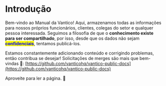 # Introdução

Bem-vindo ao Manual da Vantico! Aqui, armazenamos todas as informações para nossos próprios funcionários, clientes, colegas do setor e qualquer pessoa interessada. Seguimos a filosofia de que o **conhecimento existe para ser compartilhado**, por isso, desde que os dados não sejam <mark style="color:blue;">**confidenciais**</mark>, tentamos publicá-los.

Estamos constantemente adicionando conteúdo e corrigindo problemas, então contribua se desejar! Solicitações de merges são mais que bem-vindas 🙏: [https://github.com/vanticohq/vantico-public-docs](https://github.com/vanticohq/vantico-public-docs)

Aproveite para ler a página. 🙂
